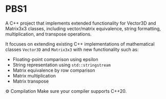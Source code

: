 # PBS1
A C++ project that implements extended functionality for Vector3D and Matrix3x3 classes, including vector/matrix equivalence, string formatting, multiplication, and transpose operations.

It focuses on extending existing C++ implementations of mathematical classes `Vector3D` and `Matrix3x3` with new functionality such as:
- Floating-point comparison using epsilon
- String representation using `std::stringstream`
- Matrix equivalence by row comparison
- Matrix multiplication
- Matrix transpose


⚙️ Compilation
Make sure your compiler supports C++20.
